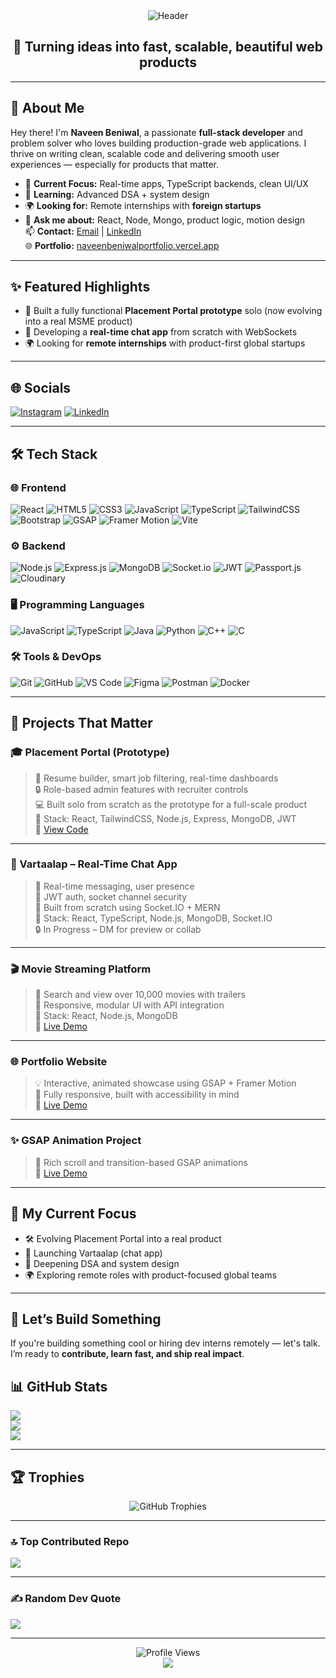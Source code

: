 <!-- Header Section -->
<div align="center">
  <img src="https://capsule-render.vercel.app/api?type=waving&color=gradient&height=200&text=Naveen%20Beniwal&fontAlign=50&fontAlignY=40&fontSize=45&desc=Full%20Stack%20Developer%20%7C%20Product%20Builder%20%7C%20Open%20to%20Remote%20Internships&descAlign=50&descAlignY=60" alt="Header" />
</div>

<h2 align="center">🚀 Turning ideas into fast, scalable, beautiful web products</h2>

---

## 👋 About Me

Hey there! I'm **Naveen Beniwal**, a passionate **full-stack developer** and problem solver who loves building production-grade web applications. I thrive on writing clean, scalable code and delivering smooth user experiences — especially for products that matter.

- 🔭 **Current Focus:** Real-time apps, TypeScript backends, clean UI/UX
- 🌱 **Learning:** Advanced DSA + system design
- 🌍 **Looking for:** Remote internships with **foreign startups**
- 💬 **Ask me about:** React, Node, Mongo, product logic, motion design  
📫 **Contact:** [Email](mailto:naveenbeniwal00001@gmail.com) | [LinkedIn](https://www.linkedin.com/in/naveen-beniwal-40b719313)  
🌐 **Portfolio:** [naveenbeniwalportfolio.vercel.app](https://naveenbeniwalportfolio.vercel.app/)

---

## ✨ Featured Highlights

- 🚀 Built a fully functional **Placement Portal prototype** solo (now evolving into a real MSME product)
- 💬 Developing a **real-time chat app** from scratch with WebSockets
- 🌍 Looking for **remote internships** with product-first global startups

---
## 🌐 Socials

[![Instagram](https://img.shields.io/badge/Instagram-%23E4405F.svg?logo=Instagram&logoColor=white)](https://instagram.com/naveen_beniwal_265)
[![LinkedIn](https://img.shields.io/badge/LinkedIn-%230077B5.svg?logo=linkedin&logoColor=white)](https://linkedin.com/in/naveen-beniwal-40b719313)

---

## 🛠️ Tech Stack

### 🌐 Frontend
![React](https://img.shields.io/badge/-React-61DAFB?style=flat&logo=react&logoColor=white)
![HTML5](https://img.shields.io/badge/-HTML5-E34F26?style=flat&logo=html5&logoColor=white)
![CSS3](https://img.shields.io/badge/-CSS3-1572B6?style=flat&logo=css3&logoColor=white)
![JavaScript](https://img.shields.io/badge/-JavaScript-F7DF1E?style=flat&logo=javascript&logoColor=white)
![TypeScript](https://img.shields.io/badge/-TypeScript-3178C6?style=flat&logo=typescript&logoColor=white)
![TailwindCSS](https://img.shields.io/badge/-TailwindCSS-38B2AC?style=flat&logo=tailwind-css&logoColor=white)
![Bootstrap](https://img.shields.io/badge/-Bootstrap-7952B3?style=flat&logo=bootstrap&logoColor=white)
![GSAP](https://img.shields.io/badge/-GSAP-88CE02?style=flat&logo=greensock&logoColor=white)
![Framer Motion](https://img.shields.io/badge/-Framer%20Motion-0055FF?style=flat&logo=framer&logoColor=white)
![Vite](https://img.shields.io/badge/-Vite-646CFF?style=flat&logo=vite&logoColor=white)

### ⚙️ Backend
![Node.js](https://img.shields.io/badge/-Node.js-339933?style=flat&logo=node.js&logoColor=white)
![Express.js](https://img.shields.io/badge/-Express.js-000000?style=flat&logo=express&logoColor=white)
![MongoDB](https://img.shields.io/badge/-MongoDB-47A248?style=flat&logo=mongodb&logoColor=white)
![Socket.io](https://img.shields.io/badge/-Socket.io-010101?style=flat&logo=socket.io&logoColor=white)
![JWT](https://img.shields.io/badge/-JWT-black?style=flat&logo=json-web-tokens&logoColor=white)
![Passport.js](https://img.shields.io/badge/-Passport.js-34E27A?style=flat&logo=passport&logoColor=white)
![Cloudinary](https://img.shields.io/badge/-Cloudinary-3448C5?style=flat&logo=cloudinary&logoColor=white)


### 🖥️ Programming Languages
![JavaScript](https://img.shields.io/badge/-JavaScript-F7DF1E?style=flat&logo=javascript&logoColor=white)
![TypeScript](https://img.shields.io/badge/-TypeScript-3178C6?style=flat&logo=typescript&logoColor=white)
![Java](https://img.shields.io/badge/-Java-007396?style=flat&logo=java&logoColor=white)
![Python](https://img.shields.io/badge/-Python-3776AB?style=flat&logo=python&logoColor=white)
![C++](https://img.shields.io/badge/-C++-00599C?style=flat&logo=c%2B%2B&logoColor=white)
![C](https://img.shields.io/badge/-C-A8B9CC?style=flat&logo=c&logoColor=white)

### 🛠️ Tools & DevOps
![Git](https://img.shields.io/badge/-Git-F05032?style=flat&logo=git&logoColor=white)
![GitHub](https://img.shields.io/badge/-GitHub-181717?style=flat&logo=github&logoColor=white)
![VS Code](https://img.shields.io/badge/-VS%20Code-007ACC?style=flat&logo=visual-studio-code&logoColor=white)
![Figma](https://img.shields.io/badge/-Figma-F24E1E?style=flat&logo=figma&logoColor=white)
![Postman](https://img.shields.io/badge/-Postman-FF6C37?style=flat&logo=postman&logoColor=white)
![Docker](https://img.shields.io/badge/-Docker-2496ED?style=flat&logo=docker&logoColor=white)

---

## 🚀 Projects That Matter

### 🎓 Placement Portal (Prototype)
> 🧾 Resume builder, smart job filtering, real-time dashboards  
> 🔒 Role-based admin features with recruiter controls  
> 💻 Built solo from scratch as the prototype for a full-scale product  
📌 Stack: React, TailwindCSS, Node.js, Express, MongoDB, JWT  
🔗 [View Code](https://github.com/Naveen-Beniwal/PlacementApp)

---

### 💬 Vartaalap – Real-Time Chat App
> 💬 Real-time messaging, user presence  
> 🔐 JWT auth, socket channel security  
> 🧰 Built from scratch using Socket.IO + MERN  
📌 Stack: React, TypeScript, Node.js, MongoDB, Socket.IO  
🔒 In Progress – DM for preview or collab

---

### 🎬 Movie Streaming Platform
> 🎥 Search and view over 10,000 movies with trailers  
> 📱 Responsive, modular UI with API integration  
📌 Stack: React, Node.js, MongoDB  
🔗 [Live Demo](https://upgraded-mern-stack-video-platform.onrender.com)

---

### 🌐 Portfolio Website
> 💡 Interactive, animated showcase using GSAP + Framer Motion  
> 📱 Fully responsive, built with accessibility in mind  
🔗 [Live Demo](https://naveenbeniwalportfolio.vercel.app)

---

### ✨ GSAP Animation Project
> 🎨 Rich scroll and transition-based GSAP animations  
🔗 [Live Demo](https://naveen-beniwal.github.io/my_project_1/)

---
## 🧭 My Current Focus

- 🛠️ Evolving Placement Portal into a real product
- 💬 Launching Vartaalap (chat app)
- 🧠 Deepening DSA and system design
- 🌍 Exploring remote roles with product-focused global teams

---
## 🤝 Let’s Build Something

If you're building something cool or hiring dev interns remotely — let's talk.  
I’m ready to **contribute, learn fast, and ship real impact**.


## 📊 GitHub Stats

![](https://github-readme-stats.vercel.app/api?username=Naveen-Beniwal&theme=aura&hide_border=false&include_all_commits=true&count_private=true)<br/>
![](https://github-readme-streak-stats.herokuapp.com/?user=Naveen-Beniwal&theme=aura&hide_border=false)<br/>
![](https://github-readme-stats.vercel.app/api/top-langs/?username=Naveen-Beniwal&theme=aura&hide_border=false&layout=compact)

---


## 🏆 Trophies

<div align="center">
  <img src="https://github-profile-trophy.vercel.app/?username=Naveen-Beniwal&theme=juicyfresh&no-frame=true&no-bg=true&column=7&margin-w=15&margin-h=15" alt="GitHub Trophies" />
</div>

---

### 🔝 Top Contributed Repo
![](https://github-contributor-stats.vercel.app/api?username=Naveen-Beniwal&limit=5&theme=algolia&combine_all_yearly_contributions=true)

---

### ✍️ Random Dev Quote
![](https://quotes-github-readme.vercel.app/api?type=horizontal&theme=tokyonight)

---

<div align="center">
  <img src="https://komarev.com/ghpvc/?username=Naveen-Beniwal&label=Profile%20Views&color=brightgreen&style=flat-square" alt="Profile Views" />
</div>

<div align="center">
  <img src="https://capsule-render.vercel.app/api?type=waving&color=gradient&height=150&section=footer" />
</div>
